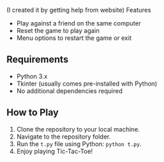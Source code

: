 (I created it by getting help from website)
Features

- Play against a friend on the same computer
- Reset the game to play again
- Menu options to restart the game or exit

## Requirements

- Python 3.x
- Tkinter (usually comes pre-installed with Python)
- No additional dependencies required

## How to Play

1. Clone the repository to your local machine.
2. Navigate to the repository folder.
3. Run the `t.py` file using Python: `python t.py`.
4. Enjoy playing Tic-Tac-Toe!
